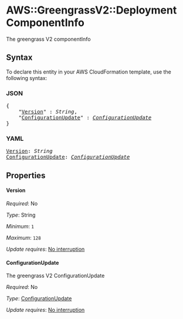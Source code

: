 # AWS::GreengrassV2::Deployment ComponentInfo

The greengrass V2 componentInfo

## Syntax

To declare this entity in your AWS CloudFormation template, use the following syntax:

### JSON

<pre>
{
    "<a href="#version" title="Version">Version</a>" : <i>String</i>,
    "<a href="#configurationupdate" title="ConfigurationUpdate">ConfigurationUpdate</a>" : <i><a href="configurationupdate.md">ConfigurationUpdate</a></i>
}
</pre>

### YAML

<pre>
<a href="#version" title="Version">Version</a>: <i>String</i>
<a href="#configurationupdate" title="ConfigurationUpdate">ConfigurationUpdate</a>: <i><a href="configurationupdate.md">ConfigurationUpdate</a></i>
</pre>

## Properties

#### Version

_Required_: No

_Type_: String

_Minimum_: <code>1</code>

_Maximum_: <code>128</code>

_Update requires_: [No interruption](https://docs.aws.amazon.com/AWSCloudFormation/latest/UserGuide/using-cfn-updating-stacks-update-behaviors.html#update-no-interrupt)

#### ConfigurationUpdate

The greengrass V2 ConfigurationUpdate

_Required_: No

_Type_: <a href="configurationupdate.md">ConfigurationUpdate</a>

_Update requires_: [No interruption](https://docs.aws.amazon.com/AWSCloudFormation/latest/UserGuide/using-cfn-updating-stacks-update-behaviors.html#update-no-interrupt)

